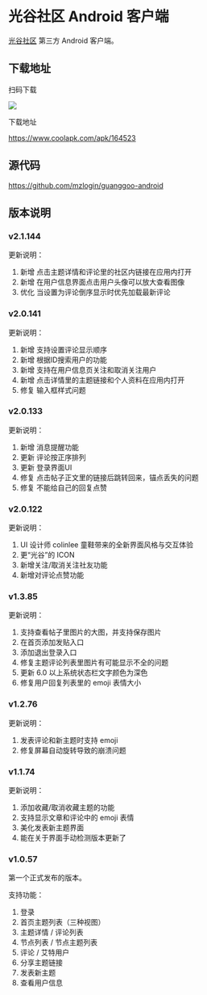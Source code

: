 # 光谷社区 Android 客户端

[光谷社区][1] 第三方 Android 客户端。

## 下载地址

扫码下载

![](http://mazhuang.org/guanggoo-android/qrcode.png)

下载地址

<https://www.coolapk.com/apk/164523>

## 源代码

<https://github.com/mzlogin/guanggoo-android>

## 版本说明

### v2.1.144

更新说明：

1. 新增 点击主题详情和评论里的社区内链接在应用内打开
2. 新增 在用户信息界面点击用户头像可以放大查看图像
3. 优化 当设置为评论倒序显示时优先加载最新评论

### v2.0.141

更新说明：

1. 新增 支持设置评论显示顺序
2. 新增 根据ID搜索用户的功能
3. 新增 支持在用户信息页关注和取消关注用户
4. 新增 点击详情里的主题链接和个人资料在应用内打开
5. 修复 输入框样式问题

### v2.0.133

更新说明：

1. 新增 消息提醒功能
2. 更新 评论按正序排列
3. 更新 登录界面UI
4. 修复 点击帖子正文里的链接后跳转回来，锚点丢失的问题
5. 修复 不能给自己的回复点赞

### v2.0.122

更新说明：

1. UI 设计师 colinlee 童鞋带来的全新界面风格与交互体验
2. 更“光谷”的 ICON
3. 新增关注/取消关注社友功能
4. 新增对评论点赞功能

### v1.3.85

更新说明：

1. 支持查看帖子里图片的大图，并支持保存图片
2. 在首页添加发贴入口
3. 添加退出登录入口
4. 修复主题评论列表里图片有可能显示不全的问题
5. 更新 6.0 以上系统状态栏文字颜色为深色
6. 修复用户回复列表里的 emoji 表情大小

### v1.2.76

更新说明：

1. 发表评论和新主题时支持 emoji
2. 修复屏幕自动旋转导致的崩溃问题

### v1.1.74

更新说明：

1. 添加收藏/取消收藏主题的功能
2. 支持显示文章和评论中的 emoji 表情
3. 美化发表新主题界面
4. 能在关于界面手动检测版本更新了

### v1.0.57

第一个正式发布的版本。

支持功能：

1. 登录
2. 首页主题列表（三种视图）
3. 主题详情 / 评论列表
4. 节点列表 / 节点主题列表
5. 评论 / 艾特用户
6. 分享主题链接
7. 发表新主题
8. 查看用户信息

[1]: http://guanggoo.com

